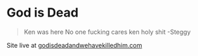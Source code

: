 # God is Dead

> Ken was here
No one fucking cares ken holy shit -Steggy

Site live at [godisdeadandwehavekilledhim.com](https://godisdeadandwehavekilledhim.com)
